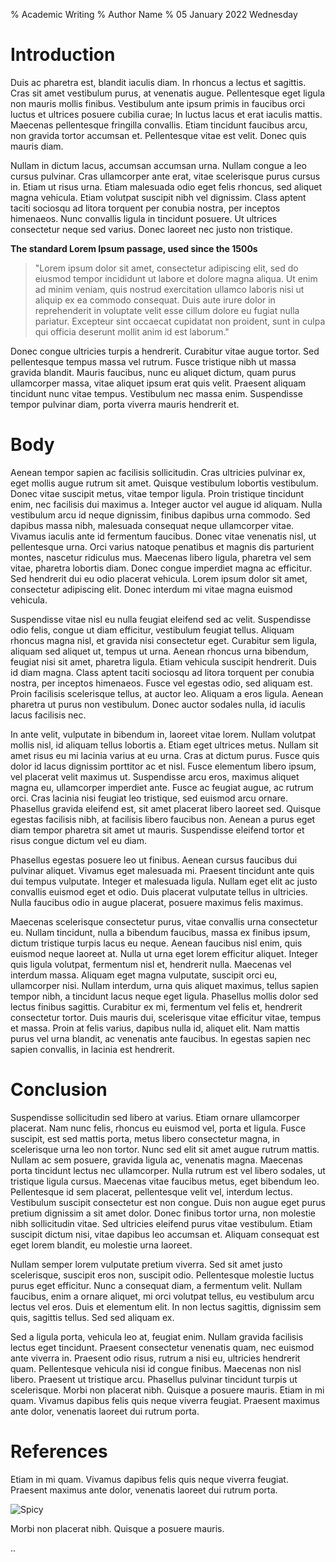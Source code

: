 % Academic Writing
% Author Name
% 05 January 2022 Wednesday


# Introduction

Duis ac pharetra est, blandit iaculis diam. In rhoncus a lectus et sagittis. Cras sit amet vestibulum purus, at venenatis augue. Pellentesque eget ligula non mauris mollis finibus. Vestibulum ante ipsum primis in faucibus orci luctus et ultrices posuere cubilia curae; In luctus lacus et erat iaculis mattis. Maecenas pellentesque fringilla convallis. Etiam tincidunt faucibus arcu, non gravida tortor accumsan et. Pellentesque vitae est velit. Donec quis mauris diam.

Nullam in dictum lacus, accumsan accumsan urna. Nullam congue a leo cursus pulvinar. Cras ullamcorper ante erat, vitae scelerisque purus cursus in. Etiam ut risus urna. Etiam malesuada odio eget felis rhoncus, sed aliquet magna vehicula. Etiam volutpat suscipit nibh vel dignissim. Class aptent taciti sociosqu ad litora torquent per conubia nostra, per inceptos himenaeos. Nunc convallis ligula in tincidunt posuere. Ut ultrices consectetur neque sed varius. Donec laoreet nec justo non tristique.

**The standard Lorem Ipsum passage, used since the 1500s**

> "Lorem ipsum dolor sit amet, consectetur adipiscing elit, sed do eiusmod tempor incididunt ut labore et dolore magna aliqua. Ut enim ad minim veniam, quis nostrud exercitation ullamco laboris nisi ut aliquip ex ea commodo consequat. Duis aute irure dolor in reprehenderit in voluptate velit esse cillum dolore eu fugiat nulla pariatur. Excepteur sint occaecat cupidatat non proident, sunt in culpa qui officia deserunt mollit anim id est laborum."

Donec congue ultricies turpis a hendrerit. Curabitur vitae augue tortor. Sed pellentesque tempus massa vel rutrum. Fusce tristique nibh ut massa gravida blandit. Mauris faucibus, nunc eu aliquet dictum, quam purus ullamcorper massa, vitae aliquet ipsum erat quis velit. Praesent aliquam tincidunt nunc vitae tempus. Vestibulum nec massa enim. Suspendisse tempor pulvinar diam, porta viverra mauris hendrerit et.

# Body

Aenean tempor sapien ac facilisis sollicitudin. Cras ultricies pulvinar ex, eget mollis augue rutrum sit amet. Quisque vestibulum lobortis vestibulum. Donec vitae suscipit metus, vitae tempor ligula. Proin tristique tincidunt enim, nec facilisis dui maximus a. Integer auctor vel augue id aliquam. Nulla vestibulum arcu id neque dignissim, finibus dapibus urna commodo. Sed dapibus massa nibh, malesuada consequat neque ullamcorper vitae. Vivamus iaculis ante id fermentum faucibus. Donec vitae venenatis nisl, ut pellentesque urna. Orci varius natoque penatibus et magnis dis parturient montes, nascetur ridiculus mus. Maecenas libero ligula, pharetra vel sem vitae, pharetra lobortis diam. Donec congue imperdiet magna ac efficitur. Sed hendrerit dui eu odio placerat vehicula. Lorem ipsum dolor sit amet, consectetur adipiscing elit. Donec interdum mi vitae magna euismod vehicula.

Suspendisse vitae nisl eu nulla feugiat eleifend sed ac velit. Suspendisse odio felis, congue ut diam efficitur, vestibulum feugiat tellus. Aliquam rhoncus magna nisl, et gravida nisi consectetur eget. Curabitur sem ligula, aliquam sed aliquet ut, tempus ut urna. Aenean rhoncus urna bibendum, feugiat nisi sit amet, pharetra ligula. Etiam vehicula suscipit hendrerit. Duis id diam magna. Class aptent taciti sociosqu ad litora torquent per conubia nostra, per inceptos himenaeos. Fusce vel egestas odio, sed aliquam est. Proin facilisis scelerisque tellus, at auctor leo. Aliquam a eros ligula. Aenean pharetra ut purus non vestibulum. Donec auctor sodales nulla, id iaculis lacus facilisis nec.

In ante velit, vulputate in bibendum in, laoreet vitae lorem. Nullam volutpat mollis nisl, id aliquam tellus lobortis a. Etiam eget ultrices metus. Nullam sit amet risus eu mi lacinia varius at eu urna. Cras at dictum purus. Fusce quis dolor id lacus dignissim porttitor ac et nisl. Fusce elementum libero ipsum, vel placerat velit maximus ut. Suspendisse arcu eros, maximus aliquet magna eu, ullamcorper imperdiet ante. Fusce ac feugiat augue, ac rutrum orci. Cras lacinia nisi feugiat leo tristique, sed euismod arcu ornare. Phasellus gravida eleifend est, sit amet placerat libero laoreet sed. Quisque egestas facilisis nibh, at facilisis libero faucibus non. Aenean a purus eget diam tempor pharetra sit amet ut mauris. Suspendisse eleifend tortor et risus congue dictum vel eu diam.

Phasellus egestas posuere leo ut finibus. Aenean cursus faucibus dui pulvinar aliquet. Vivamus eget malesuada mi. Praesent tincidunt ante quis dui tempus vulputate. Integer et malesuada ligula. Nullam eget elit ac justo convallis euismod eget et odio. Duis placerat vulputate tellus in ultricies. Nulla faucibus odio in augue placerat, posuere maximus felis maximus.

Maecenas scelerisque consectetur purus, vitae convallis urna consectetur eu. Nullam tincidunt, nulla a bibendum faucibus, massa ex finibus ipsum, dictum tristique turpis lacus eu neque. Aenean faucibus nisl enim, quis euismod neque laoreet at. Nulla ut urna eget lorem efficitur aliquet. Integer quis ligula volutpat, fermentum nisl et, hendrerit nulla. Maecenas vel interdum massa. Aliquam eget magna vulputate, suscipit orci eu, ullamcorper nisi. Nullam interdum, urna quis aliquet maximus, tellus sapien tempor nibh, a tincidunt lacus neque eget ligula. Phasellus mollis dolor sed lectus finibus sagittis. Curabitur ex mi, fermentum vel felis et, hendrerit consectetur tortor. Duis mauris dui, scelerisque vitae efficitur vitae, tempus et massa. Proin at felis varius, dapibus nulla id, aliquet elit. Nam mattis purus vel urna blandit, ac venenatis ante faucibus. In egestas sapien nec sapien convallis, in lacinia est hendrerit.

# Conclusion

Suspendisse sollicitudin sed libero at varius. Etiam ornare ullamcorper placerat. Nam nunc felis, rhoncus eu euismod vel, porta et ligula. Fusce suscipit, est sed mattis porta, metus libero consectetur magna, in scelerisque urna leo non tortor. Nunc sed elit sit amet augue rutrum mattis. Nullam ac sem posuere, gravida ligula ac, venenatis magna. Maecenas porta tincidunt lectus nec ullamcorper. Nulla rutrum est vel libero sodales, ut tristique ligula cursus. Maecenas vitae faucibus metus, eget bibendum leo. Pellentesque id sem placerat, pellentesque velit vel, interdum lectus. Vestibulum suscipit consectetur est non congue. Duis non augue eget purus pretium dignissim a sit amet dolor. Donec finibus tortor urna, non molestie nibh sollicitudin vitae. Sed ultricies eleifend purus vitae vestibulum. Etiam suscipit dictum nisi, vitae dapibus leo accumsan et. Aliquam consequat est eget lorem blandit, eu molestie urna laoreet.

Nullam semper lorem vulputate pretium viverra. Sed sit amet justo scelerisque, suscipit eros non, suscipit odio. Pellentesque molestie luctus purus eget efficitur. Nunc a consequat diam, a fermentum velit. Nullam faucibus, enim a ornare aliquet, mi orci volutpat tellus, eu vestibulum arcu lectus vel eros. Duis et elementum elit. In non lectus sagittis, dignissim sem quis, sagittis tellus. Sed sed aliquam ex.

Sed a ligula porta, vehicula leo at, feugiat enim. Nullam gravida facilisis lectus eget tincidunt. Praesent consectetur venenatis quam, nec euismod ante viverra in. Praesent odio risus, rutrum a nisi eu, ultricies hendrerit quam. Pellentesque vehicula nisi id congue finibus. Maecenas non nisl libero. Praesent ut tristique arcu. Phasellus pulvinar tincidunt turpis ut scelerisque. Morbi non placerat nibh. Quisque a posuere mauris. Etiam in mi quam. Vivamus dapibus felis quis neque viverra feugiat. Praesent maximus ante dolor, venenatis laoreet dui rutrum porta.

# References

Etiam in mi quam. Vivamus dapibus felis quis neque viverra feugiat. Praesent maximus ante dolor, venenatis laoreet dui rutrum porta.

![Spicy](https://64.media.tumblr.com/23afabf0d90cfd34ecccfbeb0d4c3335/4b64c39973dc41c4-73/s2048x3072/99b09273d0d04ac75420f8d73cb2e3467fc15270.jpg "Spicy")

Morbi non placerat nibh. Quisque a posuere mauris.

..
